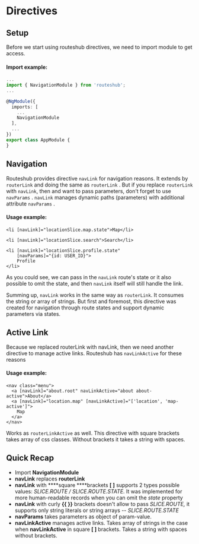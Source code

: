 # Directives

## Setup

Before we start using routeshub directives, we need to import module to get access.

#### **Import example:**

```typescript
...
import { NavigationModule } from 'routeshub';
...

@NgModule({
  imports: [
    ...
    NavigationModule
  ],
  ...
})
export class AppModule {
}
```

## Navigation

Routeshub provides directive `navLink` for navigation reasons. It extends by `routerLink` and doing the same as `routerLink` . But if you replace `routerLink` with `navLink`, then and want to pass parameters, don't forget to use `navParams` . `navLink` manages dynamic paths \(parameters\) with additional attribute `navParams` . 

#### **Usage example:**

```markup
<li [navLink]="locationSlice.map.state">Map</li>

<li [navLink]="locationSlice.search">Search</li>

<li [navLink]="locationSlice.profile.state" 
    [navParams]="{id: USER_ID}">
    Profile
</li>
```

As you could see, we can pass in the `navLink` route's state or it also possible to omit the state, and then `navLink` itself will still handle the link.

Summing up, `navLink` works in the same way as `routerLink`. It consumes the string or array of strings. But first and foremost, this directive was created for navigation through route states and support dynamic parameters via states.



## Active Link

Because we replaced routerLink with navLink, then we need another directive to manage active links. Routeshub has `navLinkActive` for these reasons

#### **Usage example:**

```markup
<nav class="menu">
  <a [navLink]="about.root" navLinkActive="about about-active">About</a>
  <a [navLink]="location.map" [navLinkActive]="['location', 'map-active']">
    Map
  </a>
</nav>
```

 Works as `routerLinkActive` as well. This directive with square brackets takes array of css classes. Without brackets it takes a string with spaces.

## Quick Recap

* Import **NavigationModule**
* **navLink** replaces **routerLink**
* **navLink** with ****square ****brackets **\[ \]** supports 2 types possible values: _SLICE.ROUTE / SLICE.ROUTE.STATE._ It was implemented for more human-readable records when you can omit the _state_ property 
* **navLink** with curly **{{ }}** brackets doesn't allow to pass _SLICE.ROUTE,_ it supports only string literals or string arrays -- _SLICE.ROUTE.STATE_
* **navParams** takes parameters as object of param-value.
* **navLinkActive** manages active links. Takes array of strings in the case when **navLinkActive** in square **\[ \]** brackets. Takes a string with spaces without brackets.



